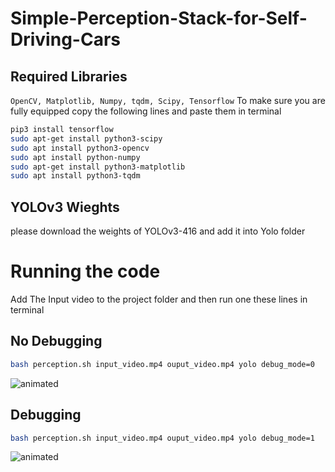 # Simple-Perception-Stack-for-Self-Driving-Cars

## Required Libraries
`OpenCV, Matplotlib, Numpy, tqdm, Scipy, Tensorflow`
To make sure you are fully equipped copy the following lines and paste them in terminal
```bash
pip3 install tensorflow
sudo apt-get install python3-scipy
sudo apt install python3-opencv
sudo apt install python-numpy
sudo apt-get install python3-matplotlib
sudo apt install python3-tqdm   

```

## YOLOv3 Wieghts
please download the weights of YOLOv3-416 and add it into Yolo folder

# Running the code
Add The Input video to the project folder and then run one these lines in terminal
## No Debugging
```bash
bash perception.sh input_video.mp4 ouput_video.mp4 yolo debug_mode=0  
```
<p align="left">
  <img src="https://media.giphy.com/media/zG0jYjCGNxpJiBGvvq/giphy.gif" alt="animated" />
</p>

## Debugging
```bash
bash perception.sh input_video.mp4 ouput_video.mp4 yolo debug_mode=1
```
<p align="left">
  <img src="https://media.giphy.com/media/osWJixQTj7XwJlxHhg/giphy.gif" alt="animated" />
</p>

